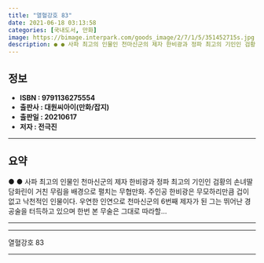 ```yaml
---
title: "열혈강호 83"
date: 2021-06-18 03:13:58
categories: [국내도서, 만화]
image: https://bimage.interpark.com/goods_image/2/7/1/5/351452715s.jpg
description: ● ● 사파 최고의 인물인 천마신군의 제자 한비광과 정파 최고의 기인인 검황의 손녀딸 담화린이 거친 무림을 배경으로 펼치는 무협만화. 주인공 한비광은 무모하리만큼 겁이 없고 낙천적인 인물이다. 우연한 인연으로 천마신군의 6번째 제자가 된 그는 뛰어난 경공술을 터득하고 있으며 한번 본
---
```


## **정보**

- **ISBN : 9791136275554**
- **출판사 : 대원씨아이(만화/잡지)**
- **출판일 : 20210617**
- **저자 : 전극진**

------



## **요약**

●  ●  사파 최고의 인물인 천마신군의 제자 한비광과 정파 최고의 기인인 검황의 손녀딸 담화린이 거친 무림을 배경으로 펼치는 무협만화. 주인공 한비광은 무모하리만큼 겁이 없고 낙천적인 인물이다. 우연한 인연으로 천마신군의 6번째 제자가 된 그는 뛰어난 경공술을 터득하고 있으며 한번 본 무술은 그대로 따라할... 

------



------


열혈강호 83 

------


